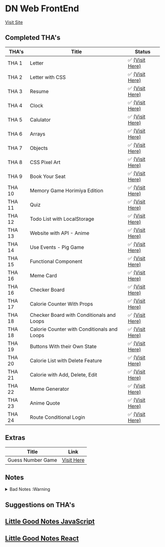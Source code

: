 # DN Web FrontEnd

[Visit Site](https://nikhilnagrale2.github.io/dn-frontend/)

## Completed THA's

| THA's  | Title                                       | Status                                                                                    |
| ------ | ------------------------------------------- | ----------------------------------------------------------------------------------------- |
| THA 1  | Letter                                      | ✅ [(Visit Here)](https://nikhilnagrale2.github.io/dn-frontend/Day_01/index.html)         |
| THA 2  | Letter with CSS                             | ✅ [(Visit Here)](https://nikhilnagrale2.github.io/dn-frontend/Day_02/index.html)         |
| THA 3  | Resume                                      | ✅ [(Visit Here)](https://nikhilnagrale2.github.io/dn-frontend/Day_03/index.html)         |
| THA 4  | Clock                                       | ✅ [(Visit Here)](https://nikhilnagrale2.github.io/dn-frontend/Day_04/index.html)         |
| THA 5  | Calulator                                   | ✅ [(Visit Here)](https://nikhilnagrale2.github.io/dn-frontend/Day_05/index.html)         |
| THA 6  | Arrays                                      | ✅ [(Visit Here)](https://nikhilnagrale2.github.io/dn-frontend/Day_06/index.html)         |
| THA 7  | Objects                                     | ✅ [(Visit Here)](https://nikhilnagrale2.github.io/dn-frontend/Day_07/index.html)         |
| THA 8  | CSS Pixel Art                               | ✅ [(Visit Here)](https://nikhilnagrale2.github.io/dn-frontend/Day_08/index.html)         |
| THA 9  | Book Your Seat                              | ✅ [(Visit Here)](https://nikhilnagrale2.github.io/dn-frontend/Day_09/Project/index.html) |
| THA 10 | Memory Game Horimiya Edition                | ✅ [(Visit Here)](https://nikhilnagrale2.github.io/dn-frontend/Day_10/index.html)         |
| THA 11 | Quiz                                        | ✅ [(Visit Here)](https://nikhilnagrale2.github.io/dn-frontend/Day_11/index.html)         |
| THA 12 | Todo List with LocalStorage                 | ✅ [(Visit Here)](https://nikhilnagrale2.github.io/dn-frontend/Day_12/index.html)         |
| THA 13 | Website with API - Anime                    | ✅ [(Visit Here)](https://nikhilnagrale2.github.io/dn-frontend/Day_13/index.html)         |
| THA 14 | Use Events - Pig Game                       | ✅ [(Visit Here)](https://nikhilnagrale2.github.io/dn-frontend/Day_14/index.html)         |
| THA 15 | Functional Component                        | ✅ [(Visit Here)](https://suspicious-varahamihira-fd5683.netlify.app/)                    |
| THA 16 | Meme Card                                   | ✅ [(Visit Here)](https://pensive-goldberg-bd1338.netlify.app/)                           |
| THA 16 | Checker Board                               | ✅ [(Visit Here)](https://elegant-wescoff-6bb3b0.netlify.app/)                            |
| THA 17 | Calorie Counter With Props                  | ✅ [(Visit Here)](https://optimistic-mayer-69df31.netlify.app/)                           |
| THA 18 | Checker Board with Conditionals and Loops   | ✅ [(Visit Here)](https://elegant-almeida-d3b716.netlify.app/)                            |
| THA 18 | Calorie Counter with Conditionals and Loops | ✅ [(Visit Here)](https://epic-galileo-5406ef.netlify.app/)                               |
| THA 19 | Buttons With their Own State                | ✅ [(Visit Here)](https://zen-wilson-4504f6.netlify.app)                                  |
| THA 20 | Calorie List with Delete Feature            | ✅ [(Visit Here)](https://awesome-hamilton-e4d976.netlify.app/)                           |
| THA 21 | Calorie with Add, Delete, Edit              | ✅ [(Visit Here)](https://laughing-liskov-9a4f07.netlify.app/)                            |
| THA 22 | Meme Generator                              | ✅ [(Visit Here)](https://infallible-aryabhata-1ac1a4.netlify.app)                        |
| THA 23 | Anime Quote                                 | ✅ [(Visit Here)](https://relaxed-gates-18783d.netlify.app)                               |
| THA 24 | Route Conditional Login                     | ✅ [(Visit Here)](https://eloquent-sinoussi-4a2243.netlify.app)                           |

## Extras

| Title             | Link                                                                                           |
| ----------------- | ---------------------------------------------------------------------------------------------- |
| Guess Number Game | [Visit Here](https://nikhilnagrale2.github.io/dn-frontend/extras_Guess_Number_Game/index.html) |

## Notes

<details>
  <summary>Bad Notes :Warning</summary>

# **HTML CSS**

## Day 1

---

## Day 2

---

## Day 3

---

## Day 4

- Positions
- Display
- Overflow
- Semantic Elements
  - Section
  - Article
  - Header
  - Footer
  - Nav
  - Details - Summary
  - Time
  - Aside

---

# **Javascript Basics**

## Day 5

### Javascript Basics

- document - A global Object of a javascript
- window.onload , document.getElementById(), getQuerySelectorAll()
- addEventListener, parseInt,
- Event Bubbling - In css = OnClick= "function()"
- In addEventListner function we can use event.stopPropogation
- Event Capturing
- var are by default initialized undefined but let gives an error
- typeof,console.log,for loop, let ,array, forEach, for item of arr,
- if else, variable dont have type values have,
- coersion to number ->Number() way, +n way, parseInt way
- coersion to boolean -> !!() way or Boolean
- coersion to string -> toString or concatenate with empty string
- a==b, a===b
- Global Scope -
- Lexical scope -
- Functional scope -
- Block scope - { }
- Diff between let var const - var can be accessed from outside of block
- var can have acceess in whole function
- let doesnt have access outside of block

---

## Day 6

### Javascript Arrays

- Array and Accessing Elements
- Javascript Arrays, Accessing, .concat, .join, slice, indexOf(value), lastIndexOf(value),
- Iterating List
  - forEach, forOf, forIn, Simple For,
  - a.some(item=> item===10),a.every(item=>item===1),a.filter(item=>item==1),map(item=>item=10)
  - ```js
        a.reduce((acc,item)=>{acc=acc+item; retun acc;},0);
    ```
- Mutating List

  - .pop,.reverse,.push,.sort, splice,shift,unshift,.length()

  - sort((a,b)=> a-b);
  - splice(start,delete count, items);
  - shift - pop from front
  - unshift - push from front
  - toString
  - toLocaleString
  - isArray
  - sort
  - splice
  - length

---

## Day 7 and 8

### Javascript Objects

- Syntax - Create an Object ={},=new Object({});,=Object.Create(prototype object);,
- Dot Notation, Bracket Notation, Methods in Objects -
- Create Properties from outside object, Object are Mutable,
- for in loop, Nested Objects, Object.Keys(objectName), Object.Values(objectName),
- Object.freeze(objectName), Object.getOwnPropertyNames(objectName),objectName.splice(),
- Json.stringify, Json.parse
- get and set on objects, delete property
- Object Constructors
- Object.assign(target,source);
- spread operator for clone objects or arrays - newobje = {...source}
- rest Parameters - a,b,...x fun(a,b,x,c,c,d,d) a b will be assign rest will store in x array
- Arguments Object -
- what if number of parameters we pass are higher than required - ans - it will only take required number of - parameters
- rest parameter must be the last in parameter

---

## Day 9

- console.log(window), const new=window.open(), new.close(), new.location="https://google.in",
- global scope ==> variables become property in window, function become method in window,
- This Keyword,
- global scope, function scope var with this keyword
- call keyword with parameter,
- apply keyword same as call keyword parameter are passed as array
- bind keyword, same as call, but we can create kind of const for it and store the call and call whenever - needed, functionname.call(object), functioname me this keyword,
- Hoisting - access variable before define => undefined, same for arrow function
- call funciton before define => correct output,
- spread operator - creates clone not reference, create copy of two array and merge,
- overwrite when two object copy, update values of object using spread operator

- Events and Event Listeners

```js
var x=document.querySelcctor(.classname);
x.addEventListener('click',()=>{ box.classlist.contains('classname') });
```

---

## Day 10

- Functions
- function expression
- (function(){});
- array function
- anonymous function
- arrow function
- diffrence in arrow and normal function declaration - this value
- no execution context is made in case of arrow function. ex
- default parameters
- callback function
- setTimeOutput(fun,time);
- setTimeOutput(fun,time,more funs); more fun will run first
- asynchronous programming
- Function Chaining

---

## Day 11

- Prototypal Inheritance
- ```js
  let shape = {
    height: 10,
    widhth: 10,
  };

  let circle = {
    radius: 2,
  };

  circle.__proto__ = shape;
  console.log(circle.height, circle.radius); // 10, 2
  ```

- Object.getPrototypeOf
- Derived Class
- Base Class
- super keyword

## Day 12

### Synchronous and Asynchronous JS

[Synchronous and Asynchronous](https://developer.mozilla.org/en-US/docs/Learn/JavaScript/Asynchronous/Introducing)

- Event Loop
- setTimeout and setInterval
- Blocking vs Non Blocking
- localStorage

## Day 13

#### Promise

```js
let promise = new Promise((resolve, reject) => {
  let a = 2;
  if (a === 2) {
    // resolve(); // promise fulfilled
    resolve("Success"); // can also pass json data
  } else {
    // reject(); // uncaught error
    reject("Failed");
  }
});

promise.then((data)=>{
  console.log("Promise was Resolved");
  console.log(data);
});
.catch(()=>{
  console.log("Promise was Rejected");
})
```

- 3 types of states = resolve, pending, reject
- works asynchronously
- then executes when promise resolved
- catch executes when promise rejects

#### Fetch API

```js
fetch("https://api.github.com/users/nikhilnagrale2")
  .then((res) => res.json())
  .then((data) => console.log(data));
```

---

#### Async

[Async](https://developer.mozilla.org/en-US/docs/Web/JavaScript/Reference/Statements/async_function)

```js
async function hello() {
  return "Hello";
}

var a = hello(); // returns promise
console.log(a); // promise
a.then((data) => {
  console.log(data); //hello
});
```

#### Await

[Await](https://developer.mozilla.org/en-US/docs/Web/JavaScript/Reference/Operators/await)

```js
function resolveAfter2Seconds(x) {
  return new Promise((resolve) => {
    setTimeout(() => {
      resolve(x);
    }, 2000);
  });
}

async function f1() {
  var x = await resolveAfter2Seconds(10);
  console.log(x); // 10
}

f1();
```

#### Browser caching

#### Local Storage

- Set Data

```js
localStorage.setItem("username", "op");
```

- remove Data

```js
localStorage.removeItem("username");
```

- Get Data

```js
localStorage.getItem("username");
```

- Clear Data

```js
localStorage.clear();
```

#### Session Storage

- Set Data

```js
sessionStorage.setItem("username", "op");
```

- remove Data

```js
sessionStorage.removeItem("username");
```

- Get Data

```js
sessionStotage.getItem("username");
```

## Day 14

### Event Handling

- Event Listner - what type
- Event Handler
- click, mouseOver, mouseOut, keyup, keydown, keypress, focus, blur, change, submit, onformsubmit, onoffline, onload, onresize, onvideoplay,

# **REACT**

## Day 15

### Why we use React?

- Fast, Large community, OpenSource, blah blah
  [React JS](https://reactjs.org/)

### React and Virtual DOM

### JSX Basics - JavaScript XML

### Component Basics

## Day 16

### Install NodeJs, NPM

- How to install create react app

```js
npm install -g create-react-app
```

- How to create react app

```js
npx create-react-app "AppName"
```

- How to start Server

```js
npm start
```

- What is BabelJs
- How to import React and ReactDOM

```js
import React from "react";
import ReactDOM from "react-dom";
```

- Render ReactDOM

```js
ReactDOM.render(<h1>Hello Wordl</h1>, document.getElementById("root"));
```

### Functional Components

```js
function Navbar() {
  return <h1>Navbar</h1>;
}

function App() {
  return (
    // jsx
    <div>
      <Navbar />
      <h1>Hello World!</h1>
    </div>
    // jsx
  );
}

//  Prop -> FC -> JSX
//  Call App
ReactDOM.render(<App />, document.getElementById("root"));
```

### Import Export JSX

```js
export default App; // Export Jsx

import App from "./App";
```

### Style CSS with React

- create file in src
- import css file
- instead of class use className

### Parent Child Component

```js
const Card = () => {  // parent component
  const Image = () => { // child component
    return <img src="https://cubettech.com.jpg" alt="" />;
  };
  return (
    <div className="card">
      <Image />
    </div>
    <h2>React Card</h2>
  );
};
```

## Day 17

### JSX

- JSX is an extension to the JavaScript language syntax

```js
const componentWithoutJSX = React.createElement(
  "h1",
  {
    // attributes,
    className: "text",
  },
  "Hello World"
);

const componentWithJSX = <h1 className:"text">Hello World</h1>; // babel converts to above

function App() {
  return componentWithoutJSX;
}
```

### HTML Vs. JSX

### Inline Css

```js
function App(){
  return (
    <div className="card" style="{{backgroundColor:"blue"}}">
      <h1>Title</h1>
    </div>
  )
}
```

### React Props

```js
function App(props){
  return (
    <div className="card" style="{{backgroundColor:"blue"}}">
      <h1>Title</h1>
    </div>
  )
}

<App img="xyz" title="xyzs"/>
```

---

## Day 18

### Inline Styling

```js
<button style={{ backgroundColor: "green", color: "blue" }}>Download</button>
```

- or simply create object and assign
- we can also use conditionals to give different class

### Reusable Components

---

## Day 19

1. Class based components
2. Life cycle methods
3. Webpacks: Transpiler

### Class Based Components

```js
class MyComponent extends Component {
  render() {
    return <h1> Hello world </h1>;
  }
}
```

```js
class Sample extends React.Component {
  constructor(props) {
    super(props);
    this.state = {
      name: "Harshith",
    };
  }
  render() {
    return <h1>{this.state.name}</h1>;
  }
}

export default Sample;
```

#### Props

- In a React component, props are variables passed to it by its parent component.

#### State

- State on the other hand is still variables, but directly initialized and managed by the component.

```js
class MyComponent extends Component {
  constructor(props) {
    super(props);
    this.state = {
      property: "value",
    };
  }
  render() {
    return <h1> {this.state.property} </h1>;
  }
}
```

##### setState

- There is a designated way to change states. To change state, we use this.setState() method. Let’s change the property property to 'hussain'

```js
class MyComponent extends Component {
  constructor(props) {
    super(props);
    this.state = {
      name: "Constructor Method",
    };
  }
  render() {
    <div
      onClick={() => {
        this.setState({ name: "Harshith" });
      }}
    >
      <p>This is a {this.state.name}</p>
    </div>;
  }
}
```

---

### Life cycle methods

![all life cycle methods](https://miro.medium.com/max/700/1*G-OoSxZ3NQ7M3Qndscrwpw.jpeg)

#### constructor()

- constructor() method is called when the component is initiated and it’s the best place to initialize our state. The constructor method takes props as an argument and starts by calling super(props) before anything else.

```js
import React, { Component } from "react";

export default class App extends Component {
  constructor(props) {
    super(props);
    this.state = {
      name: "Constructor Method",
    };
  }
  render() {
    return (
      <div>
        <p> This is a {this.state.name}</p>
      </div>
    );
  }
}
```

#### getDerivedStateFromProps()

- The getDerivedStateFromProps method is called right before rendering the element in our DOM. It takes props and state as an argument and returns an object with changes to the state.

```js
import React, { Component } from "react";

export class ChildComponent extends Component {
  constructor(props) {
    super(props);
    this.state = {
      name: "Constructor Method",
    };
  }

  static getDerivedStateFromProps(props, state) {
    return { name: props.nameFromParent };
  }
  render() {
    return <div>This is a {this.state.name}</div>;
  }
}

export default class getDerivedStateFromPropsMethod extends Component {
  render() {
    return (
      <div>
        <ChildComponent nameFromParent="getDerivedStateFromProps Method" />
      </div>
    );
  }
}
```

#### render()

- This is the only compulsory method required by the React. This method is responsible to render our JSX to DOM

```js
import React, { Component } from "react";

export default class renderMethod extends Component {
  render() {
    return (
      <>
        <p>This is a render method</p>
      </>
    );
  }
}
```

#### componentDidMount()

- The most common and widely used lifecycle method is componentDidMount. This method is called after the component is rendered. You can also use this method to call external data from the API.

```js
import React, { Component } from "react";

export default class componentDidMountMethod extends Component {
  constructor(props) {
    super(props);
    this.state = {
      name: "This name will change in 5 sec",
    };
  }
  componentDidMount() {
    setTimeout(() => {
      this.setState({ name: "This is a componentDidMount Method" });
    }, 5000);
  }
  render() {
    return (
      <div>
        <p>{this.state.name}</p>
      </div>
    );
  }
}
```

## #Updating

#### shouldComponentUpdate()

- This lifecycle method is used when you want your state or props to update or not. This method returns a boolean value that specifies whether rendering should be done or not. The default value is true.

```js
import React, { Component } from "react";

export default class shouldComponentUpdateMethod extends Component {
  constructor(props) {
    super(props);
    this.state = {
      name: "shouldComponentUpdate Method",
    };
  }
  shouldComponentUpdate() {
    return false; //Change to true for state to update
  }

  componentDidMount() {
    setTimeout(() => {
      this.setState({ name: "componentDidMount Method" });
    }, 5000);
  }
  render() {
    return (
      <div>
        <p>This is a {this.state.name}</p>
      </div>
    );
  }
}
```

#### getSnapshotBeforeUpdate()

- This method is called right before updating the DOM. It has access to props and state before the update. Here you can check what was the value of your props or state before its update. So let see how it works.

Note: componentDidUpdate() should be included otherwise you will get an error.

```js
import React, { Component } from "react";

export default class getSnapshotBeforeUpdateMethod extends Component {
  constructor(props) {
    super(props);
    this.state = {
      name: "constructor Method",
    };
  }

  componentDidMount() {
    setTimeout(() => {
      this.setState({ name: "componentDidMount Method" });
    }, 5000);
  }
  getSnapshotBeforeUpdate(prevProps, prevState) {
    document.getElementById("previous-state").innerHTML =
      "The previous state was " + prevState.name;
  }
  componentDidUpdate() {
    document.getElementById("current-state").innerHTML =
      "The current state is " + this.state.name;
  }
  render() {
    return (
      <>
        <h5>This is a {this.state.name}</h5>
        <p id="current-state"></p>
        <p id="previous-state"></p>
      </>
    );
  }
}
```

#### componentDidUpdate()

- The componentDidUpdate method is called after the component is updated in the DOM. This is the best place in updating the DOM in response to the change of props and state.

```js
import React, { Component } from "react";

export default class componentDidUpdateMethod extends Component {
  constructor(props) {
    super(props);
    this.state = {
      name: "from previous state",
    };
  }
  componentDidMount() {
    setTimeout(() => {
      this.setState({ name: "to current state" });
    }, 5000);
  }
  componentDidUpdate(prevState) {
    if (prevState.name !== this.state.name) {
      document.getElementById("statechange").innerHTML =
        "Yes the state is changed";
    }
  }
  render() {
    return (
      <div>
        State was changed {this.state.name}
        <p id="statechange"></p>
      </div>
    );
  }
}
```

## #Unmounting

### componentWillUnmount()

- If there are any cleanup actions like canceling API calls or clearing any caches in storage you can perform that in the componentWillUnmount method. You cannot use setState inside this method as the component will never be re-rendered.

```js
import React, { Component } from "react";

export default class componentWillUnmount extends Component {
  constructor(props) {
    super(props);
    this.state = {
      show: true,
    };
  }
  render() {
    return (
      <>
        <p>{this.state.show ? <Child /> : null}</p>
        <button
          onClick={() => {
            this.setState({ show: !this.state.show });
          }}
        >
          Click me to toggle
        </button>
      </>
    );
  }
}

export class Child extends Component {
  componentWillUnmount() {
    alert("This will unmount");
  }
  render() {
    return <>I am a child component</>;
  }
}
```

##### UseState , useEffect

```js
import { useState, useEffect } from "react";

function some() {
  const [state, setState] = useState("Initial name");

  return (
    <>
      {" "}
      <h2 onClick={() => setState("Later name")}>{state}</h2>
    </>
  );
}
```

---

## Day 20

1. Events
2. Hooks - useState, useEffect
3. setState

### Events

```js
class Football extends React.Component {
  shoot() {
    alert("Great Shot!");
  }
  render() {
    return <button onClick={this.shoot}>Take the shot!</button>;
  }
}

ReactDOM.render(<Football />, document.getElementById("root"));
```

### Hooks

#### Use State

```js
import React, { useState, useEffect } from "react";
function App(props) {
  const [count, setCount] = useState(0);
  return (
    <div className="App">
      <button onClick={() => {
        count newCount = count+1;
        setCount(newCount);
        console.log(count);
      }}>{count}</button>
    </div>
  );
}
```

#### useEffect

```js
import React, { useState, useEffect } from "react";

function App(props) {
  const [count, setCount] = useState(0);
  const [count, setCount] = useState(0);

  // useEffect(()=> {
  //   console.log("DOM Updated");
  // },[]);

  useEffect(()=> {
    console.log("DOM Updated");
  },[count]);

  return (
    <div className="App">
      <button onClick={() => {
        setCount({count+1});
        console.log(count);
      }}>{count}</button>
      <button onClick={() => {
        setCount(count1+1);
        console.log(count1+1);
      }}>{count1}</button>
    </div>
  );
}
```

## day 21

- https://jsonplaceholder.typicode.com/

### API

```js
import React, { Component } from "react";

const Api = () => {
  const [posts, setPosts] = useState([]);

  useEffect(() => {
    fetchItems();
  }, []);

  const fetchItems = async () => {
    const response = await fetch("https://jsonplaceholder.typicode.com/posts");
    const posts = await response.json();
    // const posts_text = response.text();
    console.log(posts, "json");
    setPosts(posts);
  };

  const createPost = async () => {
    await fetch("https://jsonplaceholder.typicode.com/posts", {
      method: "POST",
      body: JSON.stringify({ title: "foo", body: "bar", userId: 1 }),
      headers: { "Content-type": "application/json; charset=utf-8" },
    });
  };

  return (
    <>
      <button onClick={createPost}>create post</button>
      posts.map((item, index) => {
        <h1 className="title" key={index}>
          {item.title}
        </h1>;
      });
    </>
  )
};

export default Api;
```

### Forms

```js
const Form = () => {
  const [email, setEmail] = useState("");
  const [password, setPassword] = useState("");
  const [country, setCountry] = useState("India");
  const [acceptedTerms, setAcceptedTerms] = useState(false);

  const handleSubmit = (event) => {
    console.log(`email:${email} password:${setPassword} country:${country} terms:${acceptedTerms}`);
    event.preventDefault(); // prevent page refresh
    // event.stopPropogation();
  }

  return (
    <form>
      <h1>Create Account</h1>
      <label>
        Email:
        <input
          type="email"
          value={email}
          name="email"
          onChange={(e) => setEmail(e.target.value)}
        />
      </label>

      <label>
        password:
        <input
          type="password"
          value={password}
          name="password"
          onChange={(e) => setPassword(e.target.value)}
        />
      </label>

      <label>
        Country:
        <select value={country} onChange={(e) => setCountry(e.target.value)}>
        <option key="india">India</option>
        <option key="usa">Usa</option>
        <option key="canada">Canada</option>
      </label>

      <label>
        <input value={acceptedTerms} type="checkbox" name="acceptedTerms" onChange={(e) => setAcceptedTerms(e.target.value)}/>
      </label>

      <button onClick={(e) =>handleSubmit(e) }>Submit</button>
    </form>
  );
};

export default Form;
```

---

## day 22

1. All About API's

---

## day 23

[useHooks(🐠)](https://usehooks.com/)

1. Custom hooks
2. Hooks
3. React Router DOM

### Hooks

```js
import React, {useState} form 'react';

function Sample(props){
  const {name } = props;
  const [state,setState]= useState(name);
  return (
    <div>
      <h1>{state}</h1>
      <button onClick={()=>{
        setState("Harshith");
      }}>Click Me</button>
    </div>
  )
}

export default Sample;
```

### Custom Hooks

```js
// UseArray
// useCallback
import React, {useCallback, useState} form 'react';
import { useCallback } from "react";
const memizedCallback = useCallback{
  ()=>{
    doSomething(a,b);
  },[a,b]
}
```

```js
// value, setValue, add, clear, removeById, removeIndex

export const useArray = (initial) => {
  const [value, setValue] = useState(initial);

  return {
    value,
    setValue,
    add: useCallback((a) => setVAlue((v) => [...v, a])),
    clear: useCallback((a) => setValue(() => [])),
    removeById: useCallback((id) =>
      setValue((arr) => arr.filter((v) => v && v.id !== id))
    ),
    removebyIndex: useCallback((index) =>
      setValue((v) => {
        arr.filter((v) => v);
      })
    ),
  };
};

///////////////////////////////////////
import { useArray } from "./useArray";

function Sample(props) {
  const todos = useArray(["hi", "hr"]);

  return (
    <div>
      <h3> Todos </h3>
      <button
        onClick={() => {
          todos.add(Math.random());
        }}
      >
        add
      </button>
      <ul>
        {todos.value.map((todo, i) => {
          <li key={i}>
            {todo}
            <button
              onClick={() => {
                todos.removeById(todo);
              }}
            >
              Delete
            </button>
          </li>;
        })}
      </ul>
      <button onClick={() => todos.clear()}>Clear</button>
    </div>
  );
}
```

```js
export function useUnSplashPhotos(secret, query) {
  const [images, setImages] = useState([]);
  const [error, setError] = useState(undefined);
  const [loading, setLoading] = useState(false);

  const url = `https://api.unsplash.com?query=${query}`;

  useEffectt(() => {
    console.log("called");
  }, [query]);
}

function Sample(props) {
  const [query, setQuery] = useState("animals");
  const [images, error, loading] = useUnSplashPhotos("secret", query);

  return (
    <div>
      <h1>Sample</h1>
      <ul>
        <li>
          Animals<button onClick={() => setQuery("animals")}>Change</button>
        </li>
        <li>
          Flowers<button onClick={() => setQuery("flowers")}>Change</button>
        </li>
      </ul>
    </div>
  );
}
```

### [React Router]("https://reactrouter.com/")

```js
npm install react-router-dom

import React from "react";
import {
  BrowserRouter as Router,
  Switch,
  Route,
  Link
} from "react-router-dom";

export default function App() {
  return (
    <Router>
      <div>
        <nav>
          <ul>
            <li>
              <Link to="/">Home</Link>
            </li>
            <li>
              <Link to="/about">About</Link>
            </li>
            <li>
              <Link to="/users">Users</Link>
            </li>
          </ul>
        </nav>

        {/* A <Switch> looks through its children <Route>s and
            renders the first one that matches the current URL. */}
        <Switch>
          <Route path="/about">
            <About />
          </Route>
          <Route path="/users">
            <Users />
          </Route>
          <Route path="/">
            <Home />
          </Route>
        </Switch>
      </div>
    </Router>
  );
}

function Home() {
  return <h2>Home</h2>;
}

function About() {
  return <h2>About</h2>;
}

function Users() {
  return <h2>Users</h2>;
}
```

---

## Day 24

1. State Management
2. Reducer, Context and Other things
3. Example

### State Management

### Reducer

```js
const NamesContext = React.createContext();

function nameReducer(state, action) {
  switch (action.type) {
    case "saveAnimalNames": {
      return { animalNames: state.animalNames };
    }

    case "saveHumanNames": {
      return { humanNames: state.humanNames };
    }

    default: {
      throw new Error(`Unhandled action type: ${action.type}`);
    }
  }
}

function NamesProvider({ children }) {
  const [state, dispatch] = React.useReducer(namesProducer, { count: 0 });
}
```

---

## Day 25

1. CSS Framework
2. Usage of Bootstrap and tailwind

---

## Day 26

1. Redux
2. Redux Uses
3. Actions
4. Reducers
5. Store

### Redux

```js
npm install redux
npm install react-redux
```

## day 27

1. todo list using redux
2. middleware
   - Logger
   - Thunk - asynchronous

</details>

## Suggestions on THA's

## [Little Good Notes JavaScript](https://github.com/nikhilnagrale2/JavaScript)

## [Little Good Notes React](https://nikhilnagrale2.github.io/React/)
